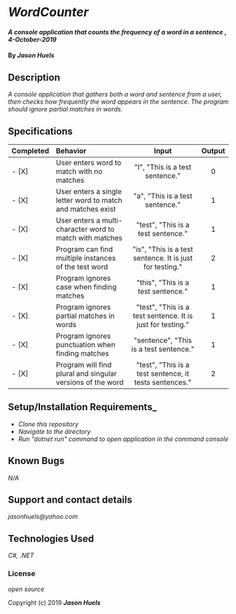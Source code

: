 # _WordCounter_

#### _A console application that counts the frequency of a word in a sentence , 4-October-2019_

#### By _**Jason Huels**_

## Description

_A console application that gathers both a word and sentence from a user, then checks how frequently the word appears in the sentence. The program should ignore partial matches in words._

## Specifications

| Completed | Behavior | Input | Output|
|:-|:------|:---------:|:------:|
- [X] | User enters word to match with no matches | "I", "This is a test sentence." | 0 |
- [X] | User enters a single letter word to match and matches exist  | "a", "This is a test sentence." | 1 | 
- [X] | User enters a multi-character word to match with matches | "test", "This is a test sentence."| 1 |
- [X] | Program can find multiple instances of the test word | "is", "This is a test sentence. It is just for testing." | 2 |
- [X] | Program ignores case when finding matches | "this", "This is a test sentence." | 1 |
- [X] | Program ignores partial matches in words | "test", "This is a test sentence. It is just for testing." | 1 |
- [X] | Program ignores punctuation when finding matches | "sentence", "This is a test sentence." | 1 |
- [X] | Program will find plural and singular versions of the word | "test", "This is a test sentence, it tests sentences." | 2 |

## Setup/Installation Requirements_

* _Clone this repository_
* _Navigate to the directory_
* _Run "dotnet run" command to open application in the command console_

## Known Bugs

_N/A_

## Support and contact details

_jasonhuels@yahoo.com_

## Technologies Used

_C#, .NET_

### License

*open source*

Copyright (c) 2019 **_Jason Huels_**
